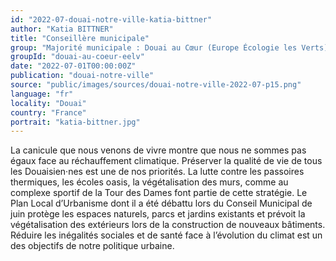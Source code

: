 ```yaml
---
id: "2022-07-douai-notre-ville-katia-bittner"
author: "Katia BITTNER"
title: "Conseillère municipale"
group: "Majorité municipale : Douai au Cœur (Europe Écologie les Verts)"
groupId: "douai-au-coeur-eelv"
date: "2022-07-01T00:00:00Z"
publication: "douai-notre-ville"
source: "public/images/sources/douai-notre-ville-2022-07-p15.png"
language: "fr"
locality: "Douai"
country: "France"
portrait: "katia-bittner.jpg"
---
```


La canicule que nous venons de vivre montre que nous ne sommes pas égaux face au réchauffement climatique. Préserver la qualité de vie de tous les Douaisien·nes est une de nos priorités. La lutte contre les passoires thermiques,  les écoles oasis, la végétalisation des murs, comme au complexe sportif de la Tour des Dames font partie de cette stratégie. Le Plan Local d’Urbanisme dont il a été débattu lors du Conseil Municipal de juin protège les espaces naturels, parcs et jardins existants et prévoit la végétalisation des extérieurs lors de la construction de nouveaux bâtiments.  Réduire les inégalités sociales et de santé face à l’évolution du climat est un des objectifs de notre politique urbaine.

